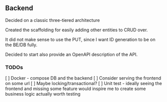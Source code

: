 ## Backend

Decided on a classic three-tiered architecture

Created the scaffolding for easily adding other entities to CRUD over.

It did not make sense to use the PUT, since I want ID generation to be on the
BE/DB fully.

Decided to start also provide an OpenAPI description of the API.

### TODOs

[ ] Docker - compose DB and the backend
[ ] Consider serving the frontend on some url
[ ] Maybe locking/transactional?
[ ] Unit test - ideally seeing the frontend and missing some feature would
inspire me to create some business logic actually worth testing

